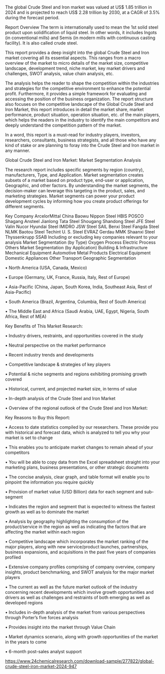 The global Crude Steel and Iron market was valued at US$ 1.85 trillion in 2024 and is projected to reach US$ 2.28 trillion by 2030, at a CAGR of 3.5% during the forecast period.

Report Overview
The term is internationally used to mean the 1st solid steel product upon solidification of liquid steel. In other words, it includes Ingots (in conventional mills) and Semis (in modern mills with continuous casting facility). It is also called crude steel.

This report provides a deep insight into the global Crude Steel and Iron market covering all its essential aspects. This ranges from a macro overview of the market to micro details of the market size, competitive landscape, development trend, niche market, key market drivers and challenges, SWOT analysis, value chain analysis, etc.

The analysis helps the reader to shape the competition within the industries and strategies for the competitive environment to enhance the potential profit. Furthermore, it provides a simple framework for evaluating and accessing the position of the business organization. The report structure also focuses on the competitive landscape of the Global Crude Steel and Iron Market, this report introduces in detail the market share, market performance, product situation, operation situation, etc. of the main players, which helps the readers in the industry to identify the main competitors and deeply understand the competition pattern of the market.

In a word, this report is a must-read for industry players, investors, researchers, consultants, business strategists, and all those who have any kind of stake or are planning to foray into the Crude Steel and Iron market in any manner.

Global Crude Steel and Iron Market: Market Segmentation Analysis

The research report includes specific segments by region (country), manufacturers, Type, and Application. Market segmentation creates subsets of a market based on product type, end-user or application, Geographic, and other factors. By understanding the market segments, the decision-maker can leverage this targeting in the product, sales, and marketing strategies. Market segments can power your product development cycles by informing how you create product offerings for different segments.

Key Company
ArcelorMittal
China Baowu
Nippon Steel
HBIS
POSCO
Shagang
Ansteel
Jianlong
Tata Steel
Shougang
Shandong Steel
JFE Steel
Valin
Nucor
Hyundai Steel
IMIDRO
JSW Steel
SAIL
Benxi Steel
Fangda Steel
NLMK
Baotou Steel
Techint
U. S. Steel
EVRAZ
Gerdau
MMK
Shaanxi Steel
Thyssenkrupp
SSAB
Including or excluding key companies relevant to your analysis
Market Segmentation (by Type)
Oxygen Process
Electric Process
Others
Market Segmentation (by Application)
Building & Infrastructure
Mechanical Equipment
Automotive
Metal Products
Electrical Equipment
Domestic Appliances
Other Transport
Geographic Segmentation

• North America (USA, Canada, Mexico)

• Europe (Germany, UK, France, Russia, Italy, Rest of Europe)

• Asia-Pacific (China, Japan, South Korea, India, Southeast Asia, Rest of Asia-Pacific)

• South America (Brazil, Argentina, Columbia, Rest of South America)

• The Middle East and Africa (Saudi Arabia, UAE, Egypt, Nigeria, South Africa, Rest of MEA)

Key Benefits of This Market Research:

• Industry drivers, restraints, and opportunities covered in the study

• Neutral perspective on the market performance

• Recent industry trends and developments

• Competitive landscape & strategies of key players

• Potential & niche segments and regions exhibiting promising growth covered

• Historical, current, and projected market size, in terms of value

• In-depth analysis of the Crude Steel and Iron Market

• Overview of the regional outlook of the Crude Steel and Iron Market:

Key Reasons to Buy this Report:

• Access to date statistics compiled by our researchers. These provide you with historical and forecast data, which is analyzed to tell you why your market is set to change

• This enables you to anticipate market changes to remain ahead of your competitors

• You will be able to copy data from the Excel spreadsheet straight into your marketing plans, business presentations, or other strategic documents

• The concise analysis, clear graph, and table format will enable you to pinpoint the information you require quickly

• Provision of market value (USD Billion) data for each segment and sub-segment

• Indicates the region and segment that is expected to witness the fastest growth as well as to dominate the market

• Analysis by geography highlighting the consumption of the product/service in the region as well as indicating the factors that are affecting the market within each region

• Competitive landscape which incorporates the market ranking of the major players, along with new service/product launches, partnerships, business expansions, and acquisitions in the past five years of companies profiled

• Extensive company profiles comprising of company overview, company insights, product benchmarking, and SWOT analysis for the major market players

• The current as well as the future market outlook of the industry concerning recent developments which involve growth opportunities and drivers as well as challenges and restraints of both emerging as well as developed regions

• Includes in-depth analysis of the market from various perspectives through Porter’s five forces analysis

• Provides insight into the market through Value Chain

• Market dynamics scenario, along with growth opportunities of the market in the years to come

• 6-month post-sales analyst support

https://www.24chemicalresearch.com/download-sample/277822/global-crude-steel-iron-market-2024-947
